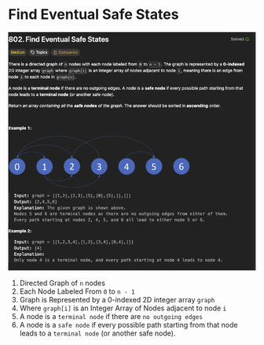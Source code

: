 # Find Eventual Safe States

![Find Eventual Safe States](../../asset/images/findEventualSafeStates.png)

1. Directed Graph of `n` nodes
1. Each Node Labeled From `0` to `n - 1`
1. Graph is Represented by a 0-indexed 2D integer array `graph`
1. Where `graph[i]` is an Integer Array of Nodes adjacent to node `i`
1. A node is a `terminal node` if there are `no outgoing edges`
1. A node is a `safe node` if every possible path starting from that node leads to a `terminal node` (or another safe node).
